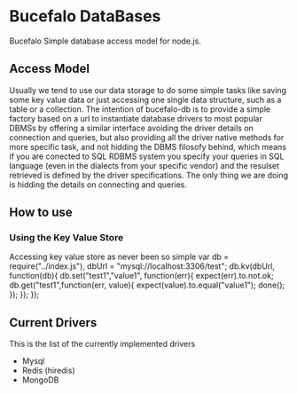 Bucefalo DataBases
=============

Bucefalo Simple database access model for node.js.


Access Model
------------

Usually we tend to use our data storage to do some simple tasks like saving some key value data or just accessing one single data structure, such as a table or a collection. The intention of bucefalo-db is to provide a simple factory based on a url to instantiate database drivers to most popular DBMSs by offering a similar interface avoiding the driver details on connection and queries, but also providing all the driver native methods for more specific task, and not hidding the DBMS filosofy behind, which means if you are conected to SQL RDBMS system you specify your queries in SQL language (even in the dialects from your specific vendor) and the resulset retrieved is defined by the driver specifications. The only thing we are doing is hidding the details on connecting and queries.

How to use
------------

### Using the Key Value Store
Accessing key value store as never been so simple
  var db = require("../index.js"),
      dbUrl = "mysql://localhost:3306/test";
  db.kv(dbUrl, function(db){
      db.set("test1","value1", function(err){
        expect(err).to.not.ok;
          db.get("test1",function(err, value){
          expect(value).to.equal("value1");
          done();
        });
      });
    });


Current Drivers
---------------
This is the list of the currently implemented drivers

* Mysql
* Redis (hiredis)
* MongoDB